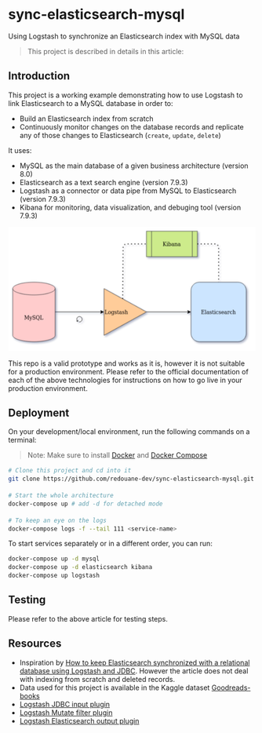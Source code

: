 # sync-elasticsearch-mysql
Using Logstash to synchronize an Elasticsearch index with MySQL data

> This project is described in details in this article: <placeholder>

## Introduction

This project is a working example demonstrating how to use Logstash to link Elasticsearch to a MySQL database in order to:
- Build an Elasticsearch index from scratch
- Continuously monitor changes on the database records and replicate any of those changes to Elasticsearch (`create`, `update`, `delete`)

It uses:
- MySQL as the main database of a given business architecture (version 8.0)
- Elasticsearch as a text search engine (version 7.9.3)
- Logstash as a connector or data pipe from MySQL to Elasticsearch (version 7.9.3)
- Kibana for monitoring, data visualization, and debuging tool (version 7.9.3)

![Architecture of this project](./docs/sync-elasticsearch-mysql.png)

This repo is a valid prototype and works as it is, however it is not suitable for a production environment. Please refer to the official documentation of each of the above technologies for instructions on how to go live in your production environment.

## Deployment
On your development/local environment, run the following commands on a terminal:

> Note: Make sure to install [Docker](https://docs.docker.com/get-docker/) and [Docker Compose](https://docs.docker.com/compose/install/)

```bash
# Clone this project and cd into it
git clone https://github.com/redouane-dev/sync-elasticsearch-mysql.git && cd sync-elasticsearch-mysql

# Start the whole architecture
docker-compose up # add -d for detached mode

# To keep an eye on the logs
docker-compose logs -f --tail 111 <service-name>
```

To start services separately or in a different order, you can run:
```bash
docker-compose up -d mysql
docker-compose up -d elasticsearch kibana
docker-compose up logstash
```

## Testing
Please refer to the above article for testing steps.

## Resources
- Inspiration by [How to keep Elasticsearch synchronized with a relational database using Logstash and JDBC](https://www.elastic.co/blog/how-to-keep-elasticsearch-synchronized-with-a-relational-database-using-logstash). However the article does not deal with indexing from scratch and deleted records.
- Data used for this project is available in the Kaggle dataset [Goodreads-books](https://www.kaggle.com/jealousleopard/goodreadsbooks)
- [Logstash JDBC input plugin](https://www.elastic.co/guide/en/logstash/current/plugins-inputs-jdbc.html)
- [Logstash Mutate filter plugin](https://www.elastic.co/guide/en/logstash/current/plugins-filters-mutate.html)
- [Logstash Elasticsearch output plugin](https://www.elastic.co/guide/en/logstash/current/plugins-outputs-elasticsearch.html)